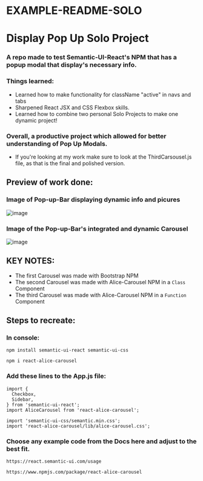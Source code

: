 # EXAMPLE-README-SOLO

# Display Pop Up Solo Project 
### A repo made to test Semantic-UI-React's NPM that has a popup modal that display's necessary info.

### Things learned:
* Learned how to make functionality for className "active" in navs and tabs
* Sharpened React JSX and CSS Flexbox skills.
* Learned how to combine two personal Solo Projects to make one dynamic project!

### Overall, a productive project which allowed for better understanding of Pop Up Modals.

*  If you're looking at my work make sure to look at the ThirdCarsousel.js file, as that is the final and polished version.

## Preview of work done:
### Image of Pop-up-Bar displaying dynamic info and picures
![image](https://user-images.githubusercontent.com/52723004/93537418-6b6c9c00-f919-11ea-80de-e61a76117757.png)

### Image of the Pop-up-Bar's integrated and dynamic Carousel 
![image](https://user-images.githubusercontent.com/52723004/93537444-7d4e3f00-f919-11ea-94d4-43ab6a3205a9.png)

## KEY NOTES:
* The first Carousel was made with Bootstrap NPM 
* The second Carousel was made with Alice-Carousel NPM in a `Class` Component 
* The third Carousel was made with Alice-Carousel NPM in a `Function` Component 

## Steps to recreate:

### In console:
`
npm install semantic-ui-react semantic-ui-css
`

`
npm i react-alice-carousel
`

### Add these lines to the App.js file:
```
import {
  Checkbox,
  Sidebar,
} from 'semantic-ui-react';
import AliceCarousel from 'react-alice-carousel';

import 'semantic-ui-css/semantic.min.css';
import 'react-alice-carousel/lib/alice-carousel.css';
```

### Choose any example code from the Docs here and adjust to the best fit.
`
https://react.semantic-ui.com/usage
`

`
https://www.npmjs.com/package/react-alice-carousel
`
